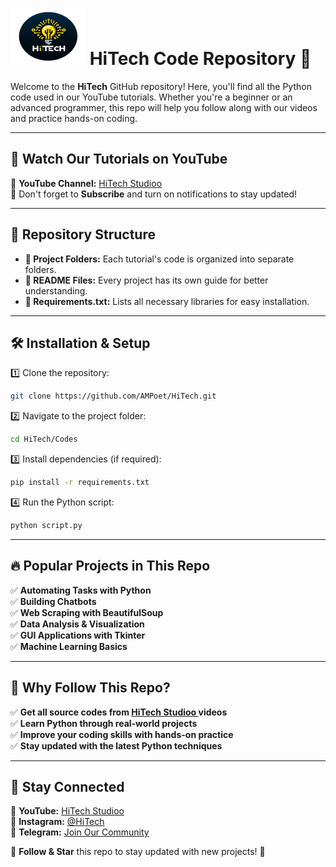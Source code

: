 # ![HiTech Logo](https://github.com/AMPoet/HiTech/blob/main/HiTech%20Logo%20ico.png?raw=true) HiTech Code Repository 🚀  

Welcome to the **HiTech** GitHub repository! Here, you'll find all the Python code used in our YouTube tutorials. Whether you're a beginner or an advanced programmer, this repo will help you follow along with our videos and practice hands-on coding.  

---

## 🔗 Watch Our Tutorials on YouTube  
🎥 **YouTube Channel:** [HiTech Studioo](https://www.youtube.com/@HiTechStudioo)  
📢 Don't forget to **Subscribe** and turn on notifications to stay updated!  

---

## 📂 Repository Structure  

- **📁 Project Folders:** Each tutorial's code is organized into separate folders.  
- **📜 README Files:** Every project has its own guide for better understanding.  
- **📄 Requirements.txt:** Lists all necessary libraries for easy installation.  

---

## 🛠 Installation & Setup  

1️⃣ Clone the repository:  
```bash
git clone https://github.com/AMPoet/HiTech.git
```
2️⃣ Navigate to the project folder:  
```bash
cd HiTech/Codes
```
3️⃣ Install dependencies (if required):  
```bash
pip install -r requirements.txt
```
4️⃣ Run the Python script:  
```bash
python script.py
```

---

## 🔥 Popular Projects in This Repo  

✅ **Automating Tasks with Python**  
✅ **Building Chatbots**  
✅ **Web Scraping with BeautifulSoup**  
✅ **Data Analysis & Visualization**  
✅ **GUI Applications with Tkinter**  
✅ **Machine Learning Basics**  

---

## 🎯 Why Follow This Repo?  

✅ **Get all source codes from [HiTech Studioo ](https://linktw.in/AYOmVb)videos**  
✅ **Learn Python through real-world projects**  
✅ **Improve your coding skills with hands-on practice**  
✅ **Stay updated with the latest Python techniques**  

---

## 📢 Stay Connected  

🔗 **YouTube:** [HiTech Studioo](https://linktw.in/AYOmVb)  
📌 **Instagram:** [@HiTech](https://www.instagram.com/hitechpython)  
💬 **Telegram:** [Join Our Community](https://t.me/HiTech_Codes)  

🔔 **Follow & Star** this repo to stay updated with new projects! 🚀  
```
